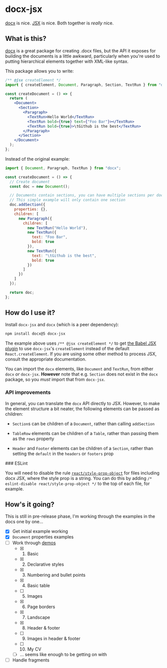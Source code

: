 # docx-jsx

[docx] is nice. [JSX] is nice. Both together is _really_ nice.

## What is this?

[docx] is a great package for creating .docx files, but the API it exposes for
building the documents is a little awkward, particularly when you're used to
putting hierarchical elements together with XML-like syntax.

This package allows you to write:

```jsx
/** @jsx createElement */
import { createElement, Document, Paragraph, Section, TextRun } from "docx-jsx";

const createDocument = () => {
  return (
    <Document>
      <Section>
        <Paragraph>
          <TextRun>Hello World</TextRun>
          <TextRun bold={true} text={"Foo Bar"}></TextRun>
          <TextRun bold={true}>\tGithub is the best</TextRun>
        </Paragraph>
      </Section>
    </Document>
  );
};
```

Instead of the original example:

```javascript
import { Document, Paragraph, TextRun } from "docx";

const createDocument = () => {
  // Create document
  const doc = new Document();

  // Documents contain sections, you can have multiple sections per document, go here to learn more about sections
  // This simple example will only contain one section
  doc.addSection({
    properties: {},
    children: [
      new Paragraph({
        children: [
          new TextRun("Hello World"),
          new TextRun({
            text: "Foo Bar",
            bold: true
          }),
          new TextRun({
            text: "\tGithub is the best",
            bold: true
          })
        ]
      })
    ]
  });

  return doc;
};
```

## How do I use it?

Install `docx-jsx` and `docx` (which is a peer dependency):

```sh
npm install docx@5 docx-jsx
```

The example above uses `/** @jsx createElement */` to get [the Babel JSX plugin]
to use `docx-jsx`'s `createElement` instead of the default
`React.createElement`. If you are using some other method to process JSX,
consult the appropriate documentation.

You can import the `docx` elements, like `Document` and `TextRun`, from either
`docx` _or_ `docx-jsx`. **However** note that e.g. `Section` does not exist in
the `docx` package, so you _must_ import that from `docx-jsx`.

### API improvements

In general, you can translate the `docx` API directly to JSX. However, to make
the element structure a bit neater, the following elements can be passed as
children:

- `Section`s can be children of a `Document`, rather than calling `addSection`

- `TableRow` elements can be children of a `Table`, rather than passing them as
  the `rows` property

- `Header` and `Footer` elements can be children of a `Section`, rather than
  setting the `default` in the `headers` or `footers` prop

### ESLint

You will need to disable the rule [`react/style-prop-object`][1] for files
including docx JSX, where the style prop is a string. You can do this by adding
`/* eslint-disable react/style-prop-object */` to the top of each file, for
example.

## How's it going?

This is still in pre-release phase, I'm working through the examples in the docs
one by one...

- [x] Get initial example working
- [x] `Document` properties examples
- [ ] Work through [demos]
  - [x] 1. Basic
  - [x] 2. Declarative styles
  - [x] 3. Numbering and bullet points
  - [x] 4. Basic table
  - [ ] 5. Images
  - [x] 6. Page borders
  - [x] 7. Landscape
  - [x] 8. Header & footer
  - [ ] 9. Images in header & footer
  - [ ] 10. My CV
  - [ ] ... seems like enough to be getting on with
- [ ] Handle fragments

[1]:
  https://github.com/yannickcr/eslint-plugin-react/blob/HEAD/docs/rules/style-prop-object.md
[demos]: https://github.com/dolanmiu/docx/blob/master/demo
[docx]: https://docx.js.org/#/
[jsx]: https://reactjs.org/docs/introducing-jsx.html
[the babel jsx plugin]:
  https://babeljs.io/docs/en/babel-plugin-transform-react-jsx
